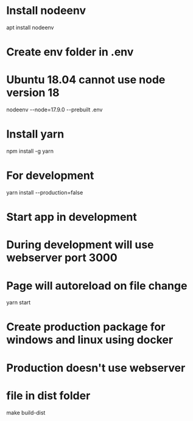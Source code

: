 # Install nodeenv
apt install nodeenv

# Create env folder in .env
# Ubuntu 18.04 cannot use node version 18
nodeenv --node=17.9.0 --prebuilt .env

# Install yarn
npm install -g yarn

# For development
yarn install --production=false

# Start app in development
# During development will use webserver port 3000
# Page will autoreload on file change
yarn start

# Create production package for windows and linux using docker
# Production doesn't use webserver
# file in dist folder
make build-dist
